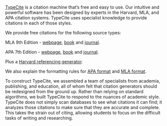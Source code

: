 <a href="https://www.typecite.com">TypeCite</a> is a citation machine that’s free and easy to use. Our intuitive and powerful software has been designed by experts in the Harvard, MLA, and APA citation systems. TypeCite uses specialist knowledge to provide citations in each of those styles. 

We provide free citations for the following source types:

MLA 9th Edition -  <a href="https://www.typecite.com/mla/webpage/">webpage</a>, <a href="https://www.typecite.com/mla/book/">book</a> and <a href="https://www.typecite.com/mla/journal/">journal</a>.

APA 7th Edition -  <a href="https://www.typecite.com/apa/webpage/">webpage</a>, <a href="https://www.typecite.com/apa/book/">book</a> and <a href="https://www.typecite.com/apa/journal/">journal</a>.

Plus a <a href="https://www.typecite.com/harvard/">Harvard referencing generator</a>.

We also explain the formatting rules for <a href="https://www.typecite.com/apa/format/">APA format</a> and <a href="https://www.typecite.com/mla/format/">MLA format</a>.

To construct TypeCite, we assembled a team of specialists from academia, publishing, and education, all of whom felt that citation generators should be redesigned from the ground up. Rather than relying on standard algorithms, we built TypeCite to respond to the nuances of academic style. TypeCite does not simply scan databases to see what citations it can find; it analyzes those citations to make sure that they are accurate and complete. This takes the strain out of citing, allowing students to focus on the difficult tasks of writing and researching.
